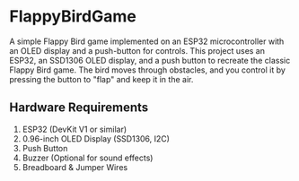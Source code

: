 # FlappyBirdGame 
A simple Flappy Bird game implemented on an ESP32 microcontroller with an OLED display and a push-button for controls.
This project uses an ESP32, an SSD1306 OLED display, and a push button to recreate the classic Flappy Bird game. The bird moves through obstacles, and you control it by pressing the button to "flap" and keep it in the air.

## Hardware Requirements
1. ESP32 (DevKit V1 or similar)
2. 0.96-inch OLED Display (SSD1306, I2C)
3. Push Button 
4. Buzzer (Optional for sound effects)
5. Breadboard & Jumper Wires
